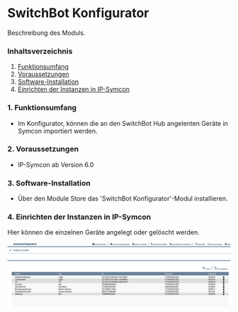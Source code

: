# SwitchBot Konfigurator
Beschreibung des Moduls.

### Inhaltsverzeichnis

1. [Funktionsumfang](#1-funktionsumfang)
2. [Voraussetzungen](#2-voraussetzungen)
3. [Software-Installation](#3-software-installation)
4. [Einrichten der Instanzen in IP-Symcon](#4-einrichten-der-instanzen-in-ip-symcon)

### 1. Funktionsumfang

* Im Konfigurator, können die an den SwitchBot Hub angelenten Geräte in Symcon importiert werden.

### 2. Voraussetzungen

- IP-Symcon ab Version 6.0

### 3. Software-Installation

* Über den Module Store das 'SwitchBot Konfigurator'-Modul installieren.

### 4. Einrichten der Instanzen in IP-Symcon

Hier können die einzelnen Geräte angelegt oder gelöscht werden.

![Konfigurator](../libs/Konfigurator.PNG)